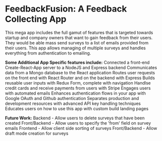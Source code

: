 # FeedbackFusion: A Feedback Collecting App

This mega app includes the full gamut of features that is targeted towards startup and company owners that want to gain feedback from their users. They would be able mass send surveys to a list of emails provided from their users. This app allows managing of multiple surveys and handles everything from authentication to emailing.

**Some Additional App Specific features include:**
Connected a front-end Create-React-App server to a NodeJS and Express backend
Communicates data from a Mongo database to the React application
Routes user requests on the front end with React Router and on the backend with Express
Builds reusable user inputs with Redux Form, complete with navigation
Handlse credit cards and receive payments from users with Stripe
Engages users with automated emails
Enhances authentication flows in your app with Google OAuth and Github authentication
Separates production and development resources with advanced API key handling techniques
Educates users on how to use this app with custom build landing pages

**Future Work:**
Backend - Allow users to delete surveys that have been created
Front/Backend - Allow users to specify the 'from' field on survey emails
Frontend - Allow client side sorting of surveys
Front/Backend - Allow draft mode creation for surveys

